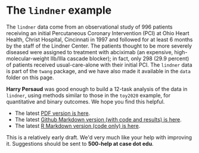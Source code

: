 # The `lindner` example

The `lindner` data come from an observational study of 996 patients receiving an initial Percutaneous Coronary Intervention (PCI) at Ohio Heart Health, Christ Hospital, Cincinnati in 1997 and followed for at least 6 months by the staff of the Lindner Center. The patients thought to be more severely diseased were assigned to treatment with abciximab (an expensive, high-molecular-weight IIb/IIIa cascade blocker); in fact, only 298 (29.9 percent) of patients received usual-care-alone with their initial PCI. The `lindner` data is part of the `twang` package, and we have also made it available in the `data` folder on this page.

**Harry Persaud** was good enough to build a 12-task analysis of the data in `lindner`, using methods similar to those in the `toy2020` example, for quantitative and binary outcomes. We hope you find this helpful.

- The latest [PDF version is here](https://github.com/THOMASELOVE/500-data/blob/master/lindner/lindner.pdf).
- The latest [Github Markdown version (with code and results) is here](https://github.com/THOMASELOVE/500-data/blob/master/lindner/lindner.md).
- The latest [R Markdown version (code only) is here](https://github.com/THOMASELOVE/500-data/blob/master/lindner/lindner.Rmd).

This is a relatively early draft. We'd very much like your help with improving it. Suggestions should be sent to **500-help at case dot edu**.
